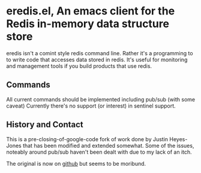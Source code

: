 # eredis.el, An emacs client for the Redis in-memory data structure store

eredis isn't a comint style redis command line. Rather it's a
programming to to write code that accesses data stored in redis. It's
useful for monitoring and management tools if you build products that
use redis.

## Commands

All current commands should be implemented including pub/sub (with
some caveat) Currently there's no support (or interest) in sentinel
support.

## History and Contact

This is a pre-closing-of-google-code fork of work done by Justin
Heyes-Jones that has been modified and extended somewhat. Some of the
issues, noteably around pub/sub haven't been dealt with due to my lack
of an itch.

The original is now on [github](https://github.com/justinhj/eredis)
but seems to be moribund.
